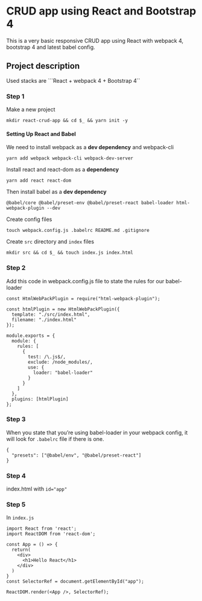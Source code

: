 
# CRUD app using React and Bootstrap 4

This is a very basic responsive CRUD app using React with webpack 4, bootstrap 4 and latest babel config.

## Project description
Used stacks are ```React + webpack 4 +  Bootstrap 4``

### Step 1
Make a new project

```
mkdir react-crud-app && cd $_ && yarn init -y
```

#### Setting Up React and Babel

We need to install webpack as a **dev dependency** and webpack-cli

```
yarn add webpack webpack-cli webpack-dev-server
```

Install react and react-dom as a **dependency**

```
yarn add react react-dom
```

Then install babel as a **dev dependency**

```
@babel/core @babel/preset-env @babel/preset-react babel-loader html-webpack-plugin --dev
```

Create config files

```
touch webpack.config.js .babelrc README.md .gitignore
```

Create `src` directory and `index` files

 ```
 mkdir src && cd $_ && touch index.js index.html
 ```

### Step 2

Add this code in webpack.config.js file to state the rules for our babel-loader

```
const HtmlWebPackPlugin = require("html-webpack-plugin");

const htmlPlugin = new HtmlWebPackPlugin({
  template: "./src/index.html",
  filename: "./index.html"
});

module.exports = {
  module: {
    rules: [
      {
        test: /\.js$/,
        exclude: /node_modules/,
        use: {
          loader: "babel-loader"
        }
      }
    ]
  },
  plugins: [htmlPlugin]
};
```

### Step 3

When you state that you’re using babel-loader in your webpack config, it will look for ```.babelrc``` file if there is one.

```
{
  "presets": ["@babel/env", "@babel/preset-react"]
}
```

### Step 4
index.html with ```id="app"```

### Step 5
In ```index.js```

```
import React from 'react';
import ReactDOM from 'react-dom';

const App = () => {
  return(
    <div>
      <h1>Hello React</h1>
    </div>
  )
}
const SelectorRef = document.getElementById("app");

ReactDOM.render(<App />, SelectorRef);
```
